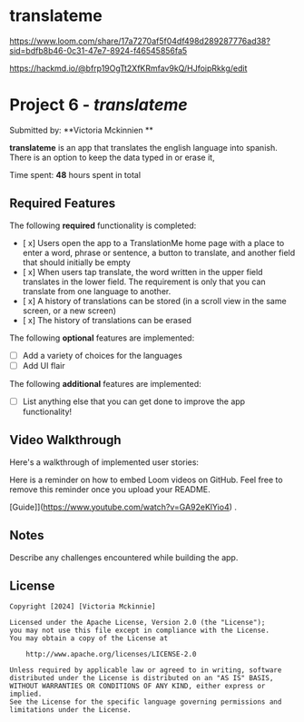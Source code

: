 # translateme

https://www.loom.com/share/17a7270af5f04df498d289287776ad38?sid=bdfb8b46-0c31-47e7-8924-f46545856fa5

https://hackmd.io/@bfrp19OgTt2XfKRmfav9kQ/HJfoipRkkg/edit

# Project 6 - *translateme*

Submitted by: **Victoria Mckinnien **

**translateme** is an app that translates the english language into spanish. There is an option to keep the data typed in or erase it, 

Time spent: **48** hours spent in total

## Required Features

The following **required** functionality is completed:

- [ x] Users open the app to a TranslationMe home page with a place to enter a word, phrase or sentence, a button to translate, and another field that should initially be empty
- [ x] When users tap translate, the word written in the upper field translates in the lower field. The requirement is only that you can translate from one language to another.
- [ x] A history of translations can be stored (in a scroll view in the same screen, or a new screen)
- [ x] The history of translations can be erased
 
The following **optional** features are implemented:

- [ ] Add a variety of choices for the languages
- [ ] Add UI flair

The following **additional** features are implemented:

- [ ] List anything else that you can get done to improve the app functionality!

## Video Walkthrough

Here's a walkthrough of implemented user stories:

Here is a reminder on how to embed Loom videos on GitHub. Feel free to remove this reminder once you upload your README. 

[Guide]](https://www.youtube.com/watch?v=GA92eKlYio4) .

## Notes

Describe any challenges encountered while building the app.

## License

    Copyright [2024] [Victoria Mckinnie]

    Licensed under the Apache License, Version 2.0 (the "License");
    you may not use this file except in compliance with the License.
    You may obtain a copy of the License at

        http://www.apache.org/licenses/LICENSE-2.0

    Unless required by applicable law or agreed to in writing, software
    distributed under the License is distributed on an "AS IS" BASIS,
    WITHOUT WARRANTIES OR CONDITIONS OF ANY KIND, either express or implied.
    See the License for the specific language governing permissions and
    limitations under the License.
